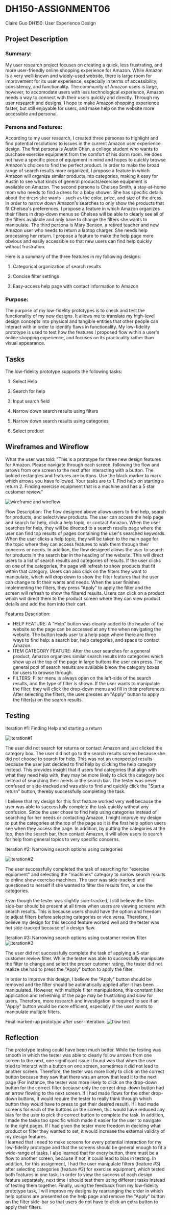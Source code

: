 # DH150-ASSIGNMENT06
Claire Guo
DH150: User Experience Design

## Project Description
### Summary:
My user research project focuses on creating a quick, less frustrating, and more user-friendly online shopping experience for Amazon. While Amazon is a very well-known and widely-used website, there is large room for improvement for its user experience, especially in terms of accessibility, consistency, and functionality. The community of Amazon users is large, however, to accomodate users with less technological experience, Amazon needs a way to connect with their users quickly and directly. Through my user research and designs, I hope to make Amazon shopping experience faster, but still enjoyable for users, and make help on the website more accessible and personal. 

### Persona and Features:
According to my user research, I created three personas to highlight and find potential resolutions to issues in the current Amazon user experience design. The first persona is Austin Chen, a college student who wants to purchase exercise equipment from the comfort of his dorm room. He does not have a specific piece of equipment in mind and hopes to quickly browse Amazon's choices to find the perfect product. In order to make the broad range of search results more organized, I propose a feature in which Amazon will organize similar products into categories, making it easy for Austin to see what kinds of general products/exercise equipment is available on Amazon. The second persona is Chelsea Smith, a stay-at-home mom who needs to find a dress for a baby shower. She has specific details about the dress she wants - such as the color, price, and size of the dress. In order to narrow down Amazon's searches to only show the products that fit Chelsea's preferences, I propose a feature in which Amazon organizes their filters in drop-down menus so Chelsea will be able to clearly see all of the filters available and only have to change the filters she wants to manipulate. The third persona is Mary Benson, a retired teacher and new Amazon user who needs to return a laptop charger. She needs help processing her return. I propose a feature to make the help page more obvious and easily accessible so that new users can find help quickly without frustration.

Here is a summary of the three features in my following designs:

1. Categorical organization of search results

2. Concise filter settings 

3. Easy-access help page with contact information to Amazon

### Purpose:
The purpose of my low-fidelity prototypes is to check and test the functionality of my new designs. It allows me to translate my high-level design concepts into physical and tangible entities that other people can interact with in order to identify flaws in functionality. My low-fidelity prototype is used to test how the features I proposed flow within a user's online shopping experience, and focuses on its practicality rather than visual appearance. 

## Tasks
The low-fidelity prototype supports the following tasks:

1. Select Help

2. Search for help

3. Input search field

4. Narrow down search results using filters

5. Narrow down search results using categories

6. Select product

## Wireframes and Wireflow
What the user was told:
"This is a prototype for three new design features for Amazon. Please navigate through each screen, following the flow and arrows from one screen to the next after interacting with a button. The bolded rectangles and features are buttons. Use the black marker to mark which arrows you have followed. Your tasks are to 1. Find help on starting a return 2. Finding exercise equipment that is a machine and has a 5 star customer review." 

![wireframe and wireflow](wireframeflowamazon.jpg)

Flow Description: 
The flow designed above allows users to find help, search for products, and select/view products. The user can access the help page and search for help, click a help topic, or contact Amazon. When the user searches for help, they will be directed to a search results page where the user can find top results of pages containing the user's searched keywords. When the user clicks a help topic, they will be taken to the main page for the topic where they can access features to walk them through their concerns or needs. In addition, the flow designed allows the user to search for products in the search bar in the heading of the website. This will direct users to a list of search results and categories of results. If the user clicks on one of the categories, the page will refresh to show products that fit within that category. Users can also click on the filters they want to manipulate, which will drop down to show the filter features that the user can change to fit their wants and needs. When the user finishes implementing the filters, they press "Apply" to apply the filter and the screen will refresh to show the filtered results. Users can click on a product which will direct them to the product screen where they can view product details and add the item into their cart.

Features Description:
- HELP FEATURE: A "Help" button was clearly added to the header of the website so the page can be accessed at any time when navigating the website. The button leads user to a help page where there are three ways to find help: a search bar, help categories, and space to contact Amazon. 
- ITEM CATEGORY FEATURE: After the user searches for a general product, Amazon organizes similar search results into categories which show up at the top of the page in large buttons the user can press. The general pool of search results are available bleow the category boxes for users to browse through.
- FILTERS: Filter menu is always open on the left-side of the search results, and the type of filter is shown. If the user wants to manipulate the filter, they will click the drop-down menu and fill in their preferences. After selecting the filters, the user presses an "Apply" button to apply the filter(s) on the search results.


## Testing
Iteration #1: Finding Help and starting a return

![iteration#1](iteration1.jpg)

The user did not search for returns or contact Amazon and just clicked the category box. The user did not go to the search results screen because she did not choose to search for help. This was not an unexpected results because the user just decided to find help by clicking the help category instead. This provides insight that if users find categories that align with what they need help with, they may be more likely to click the category box instead of searching their needs in the search bar. The tester was never confused or side-tracked and was able to find and quickly click the "Start a return" button, thereby successfully completing the task.

I believe that my design for this first feature worked very well because the user was able to successfully complete the task quickly without any confusion. Since the user chose to find help using categories instead of searching for her needs or contacting Amazon, I might improve my design to put the categories at the top of the page so it is the first help option users see when they access the page. In addition, by putting the categories at the top, then the search bar, then contact Amazon, it will allow users to search for help from general topics to very specific concerns. 

Iteration #2: Narrowing search options using categories

![iteration#2](iteration2.jpg)

The user successfully completed the task of searching for "exercise equipment" and selecting the "machines" category to narrow search results to online show exercise machines. The user was side-tracked and questioned to herself if she wanted to filter the results first, or use the categories. 

Even though the tester was slightly side-tracked, I still believe the filter side-bar should be present at all times when users are viewing screens with search results. This is because users should have the option and freedom to adjust filters before selecting categories or vice versa. Therefore, I believe my design for this second feature worked well and the tester was not side-tracked because of a design flaw.


Iteration #3: Narrowing search options using customer review filter
![iteration#3](iteration3.jpg)

The user did not successfully complete the task of applying a 5-star customer review filter. While the tester was able to successfully manipulate the filter to change and select the proper cutomer rating, the tester did not realize she had to press the "Apply" button to apply the filter.

In order to improve this design, I believe the "Apply" button should be removed and the filter should be autimatically applied after it has been manipulated. However, with multiple filter manipulations, this constant filter application and refreshing of the page may be frustrating and slow for users. Therefore, more research and investigation is required to see if an "Apply" button would be more efficient, especially if the user wants to manipulate multiple filters.


Final marked-up prototype after user interation:
![flow test](floweruser.jpg)

## Reflection
The prototype testing could have been much better. While the testing was smooth in which the tester was able to clearly follow arrows from one screen to the next, one significant issue I found was that when the user tried to interact with a button on one screen, sometimes it did not lead to another screen. Therefore, the tester was more likely to click on the correct button because they saw that there was an arrow that lead it to the next page (For instance, the tester was more likely to click on the drop-down button for the correct filter because only the correct drop-down button had an arrow flowing to the next screen. If I had made flows for the other drop-down buttons, it would require the tester to really think through which button they would have to press to get their desired result). If I had made screens for each of the buttons on the screen, this would have reduced any bias for the user to pick the correct button to complete the task. In addition, I made the tasks too specific which made it easier for the user to navigate to the right pages. If I had given the tester more freedom in deciding what product or filter they wanted to set, it would increase the external validity of my design features.  
I learned that I need to make screens for every potential interaction for my low-fidelity prototype and that the screens should be general enough to fit a wide-range of tasks. I also learned that for every button, there must be a flow to another screen, because if not, it could lead to bias in testing.
In addition, for this assignment, I had the user manipulate filters (feature #3) after selecting categories (feature #2) for exercise equipment, which tested both features in one task. In order to view the success of each design feature separately, next time I should test them using different tasks instead of testing them together. Finally, using the feedback from my low-fidelity prototype task, I will improve my designs by rearranging the order in which help options are presented on the help page and remove the "Apply" button on the filter side-bar so that users do not have to click an extra button to apply their filters.

